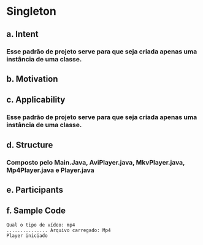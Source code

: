 # Singleton

## a. Intent
### Esse padrão de projeto serve para que seja criada apenas uma instância de uma classe.
## b. Motivation
### 
## c. Applicability
### Esse padrão de projeto serve para que seja criada apenas uma instância de uma classe.
## d. Structure
### Composto pelo Main.Java, AviPlayer.java, MkvPlayer.java, Mp4Player.java e Player.java
## e. Participants
### 
## f. Sample Code 
``` 
Qual o tipo de vídeo: mp4
............... Arquivo carregado: Mp4
Player iniciado 
```
